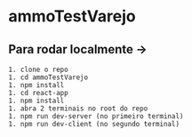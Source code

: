 # ammoTestVarejo

## Para rodar localmente ->
	1. clone o repo
	1. cd ammoTestVarejo
	1. npm install 
	1. cd react-app
	1. npm install
	1. abra 2 terminais no root do repo
	1. npm run dev-server (no primeiro terminal)
	1. npm run dev-client (no segundo terminal)

